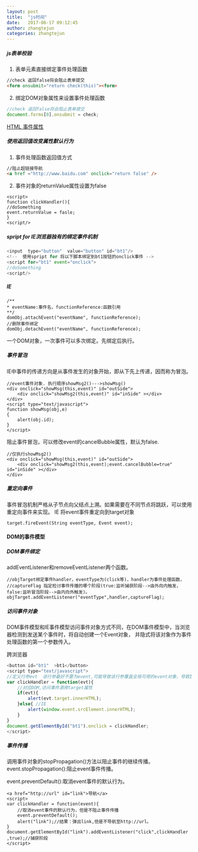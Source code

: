 ```yaml
---
layout: post
title:  "js时间"
date:   2017-06-17 09:12:45
author: zhangtejun
categories: zhangtejun
---
```

##### js表单校验
1. 表单元素直接绑定事件处理函数
```html
//check 返回false将会阻止表单提交
<form onsubmit="return check(this)"><form>
```
2. 绑定DOM对象属性来设置事件处理函数
```js
//check 返回false将会阻止表单提交
document.forms[0].onsubmit = check;
```
[HTML 事件属性](http://www.w3school.com.cn/tags/html_ref_eventattributes.asp)

##### 使用返回值改变属性默认行为
1. 事件处理函数返回值方式
```html
//阻止超链接导航
<a href ="http://www.baidu.com" onclick="return false" />
```
2. 事件对象的returnValue属性设置为false
```
<script>
function clickHandler(){
//doSomething
event.returnValue = fasle;
}
<script/>
```

##### spript for IE浏览器独有的绑定事件机制
```js
<input  type="button"  value="button" id="bt1"/>
<!--  使用spript for 将以下脚本绑定到bt1按钮的onclick事件 -->
<script for="bt1" event="onclick">
//doSomething
<script/>
```
##### IE
```
/**
* eventName:事件名，functionReference:函数引用
**/
domObj.attachEvent("eventName", functionReference); 
//删除事件绑定
domObj.detachEvent("eventName", functionReference); 
```
一个DOM对象，一次事件可以多次绑定。先绑定后执行。

##### 事件冒泡
IE中事件的传递方向是从事件发生的对象开始，即从下先上传递，因而称为冒泡。
```
//event事件对象. 执行顺序showMsg2()--->showMsg()
<div onclick="showMsg(this,event)" id="outSide">
	<div onclick="showMsg2(this,event)" id="inSide" ></div>
</div>
<script type="text/javascript">
function showMsg(obj,e)
{
    alert(obj.id);
}
</script>
```

阻止事件冒泡，可以修改event的cancelBubble属性，默认为false.
```
//仅执行showMsg2()
<div onclick="showMsg(this,event)" id="outSide">
	<div onclick="showMsg2(this,event);event.cancelBubble=true" id="inSide" ></div>
</div>
```
##### 重定向事件
事件冒泡机制严格从子节点向父结点上溯。如果需要在不同节点将跳跃，可以使用重定向事件来实现。
IE  将event事件重定向到target对象
```
target.fireEvent(String eventType, Event event);
```

#### DOM的事件模型
##### DOM事件绑定
addEventListener和removeEventListener两个函数。
```
//objTarget绑定事件handler，eventType为(click等)，handler为事件处理函数，
//captureFlag 指定检讨事件传播的哪个阶段(true:监听捕获阶段-->由外向内触发，false:监听冒泡阶段-->由内向外触发)。
objTarget.addEventListener("eventType",handler,captureFlag);
```
##### 访问事件对象
DOM事件模型和IE事件模型访问事件对象方式不同，在DOM事件模型中，当浏览器检测到发送某个事件时，将自动创建一个Event对象，
并隐式将该对象作为事件处理函数的第一个参数传入。

跨浏览器
```js
<button id="bt1"  >bt1</button>
<script type="text/javascript">
//定义行参evt  该行参最好不要为event,可能导致该行参覆盖全局可用的event对象，导致IE不能访问该属性。
var clickHandler = function(evt){
	//对应DOM,访问事件源用target属性
	if(evt){
		alert(evt.target.innerHTML);
	}else{ //IE
		alert(window.event.srcElement.innerHTML);
	}
}
document.getElementById("bt1").onclick = clickHandler;
</script>
```

##### 事件传播
调用事件对象的stopPropagation()方法以阻止事件的继续传播。
event.stopPropagation():阻止event事件传播。

event.preventDefault():取消event事件的默认行为。
```
<a href="http://url" id="link">导航</a>
<script>
var clickHandler = function(event){
	//取消event事件的默认行为，但是不阻止事件传播
	event.preventDefault();
	alert("link");//结果：弹出link,但是不导航至http://url。
}
document.getElementById("link").addEventListener("click",clickHandler ,true);//捕获阶段
</script>
```